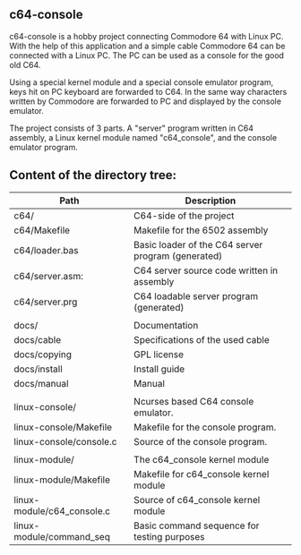 c64-console
-----------

c64-console is a hobby project connecting Commodore 64 with Linux PC. With the help of this application and a simple cable Commodore 64 can be connected with a Linux PC. The PC can be used as a console for the good old C64.

Using a special kernel module and a special console emulator program, keys hit on PC keyboard are forwarded to C64. In the same way characters written by Commodore are forwarded to PC and displayed by the console emulator.

The project consists of 3 parts. A "server" program written in C64 assembly, a Linux kernel module named "c64_console", and the console emulator program.

Content of the directory tree:
------------------------------

|  Path  | Description |
| ------ | ----------- |
| c64/   | C64-side of the project |
| c64/Makefile | Makefile for the 6502 assembly |
| c64/loader.bas | Basic loader of the C64 server program (generated) |
| c64/server.asm: | C64 server source code written in assembly |
| c64/server.prg | C64 loadable server program (generated) |
|        |             |
| docs/ | Documentation |
| docs/cable | Specifications of the used cable |
| docs/copying | GPL license |
| docs/install | Install guide |
| docs/manual | Manual |
|        |             |
| linux-console/ | Ncurses based C64 console emulator. |
| linux-console/Makefile | Makefile for the console program. |
| linux-console/console.c | Source of the console program. |
|  |  |
| linux-module/ | The c64_console kernel module |
| linux-module/Makefile | Makefile for c64_console kernel module |
| linux-module/c64_console.c | Source of c64_console kernel module |
| linux-module/command_seq | Basic command sequence for testing purposes |
